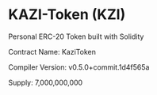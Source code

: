 # KAZI-Token (KZI)
Personal ERC-20 Token built with Solidity


Contract Name:
KaziToken


Compiler Version:
v0.5.0+commit.1d4f565a

Supply: 7,000,000,000
